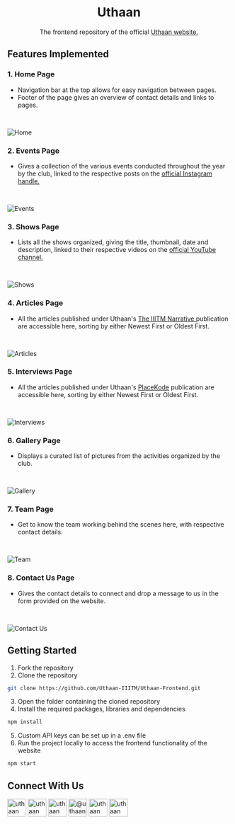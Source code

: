 <div align="center">

  <h1>Uthaan</h1>

  <p>
    The frontend repository of the official
    <a href="https://www.uthaan.org/">
    Uthaan website.
  </a>
  </p>

</div>

<!-- FEATURES IMPLEMENTED -->

## Features Implemented

### 1. Home Page

- Navigation bar at the top allows for easy navigation between pages.
- Footer of the page gives an overview of contact details and links to pages.

<br/>

![Home](https://github.com/Uthaan-IIITM/Uthaan-Frontend/blob/main/src/assets/readme/ss/compressed/1.webp)

### 2. Events Page

- Gives a collection of the various events conducted throughout the year by the club, linked to the respective posts on the
  <a href="https://www.instagram.com/uthaaniiitm/">official Instagram handle.</a>
  
<br/> 
 
![Events](https://github.com/Uthaan-IIITM/Uthaan-Frontend/blob/main/src/assets/readme/ss/compressed/2.webp)

### 3. Shows Page

- Lists all the shows organized, giving the title, thumbnail, date and description, linked to their respective videos on the
  <a href="https://www.youtube.com/c/UthaanIIITM/">official YouTube channel.</a>
  
<br/>

![Shows](https://github.com/Uthaan-IIITM/Uthaan-Frontend/blob/main/src/assets/readme/ss/compressed/3.webp)

### 4. Articles Page

- All the articles published under Uthaan's
  <a href="https://medium.com/the-iiitm-narrative"> The IIITM Narrative </a>
  publication are accessible here, sorting by either Newest First or Oldest First.
  
<br/>

![Articles](https://github.com/Uthaan-IIITM/Uthaan-Frontend/blob/main/src/assets/readme/ss/compressed/4.webp)

### 5. Interviews Page

- All the articles published under Uthaan's
  <a href="https://medium.com/uthaan/tagged/education">PlaceKode</a>
  publication are accessible here, sorting by either Newest First or Oldest First.
  
<br/>

![Interviews](https://github.com/Uthaan-IIITM/Uthaan-Frontend/blob/main/src/assets/readme/ss/compressed/5.webp)

### 6. Gallery Page

- Displays a curated list of pictures from the activities organized by the club.

<br/>

![Gallery](https://github.com/Uthaan-IIITM/Uthaan-Frontend/blob/main/src/assets/readme/ss/compressed/6.webp)

### 7. Team Page

- Get to know the team working behind the scenes here, with respective contact details.

<br/>

![Team](https://github.com/Uthaan-IIITM/Uthaan-Frontend/blob/main/src/assets/readme/ss/compressed/7.webp)

### 8. Contact Us Page

- Gives the contact details to connect and drop a message to us in the form provided on the website.

<br/>

![Contact Us](https://github.com/Uthaan-IIITM/Uthaan-Frontend/blob/main/src/assets/readme/ss/compressed/8.webp)


<!-- GETTING STARTED -->

## Getting Started

1. Fork the repository
2. Clone the repository

```sh
git clone https://github.com/Uthaan-IIITM/Uthaan-Frontend.git
```

3. Open the folder containing the cloned repository
4. Install the required packages, libraries and dependencies

```sh
npm install
```

5. Custom API keys can be set up in a .env file
6. Run the project locally to access the frontend functionality of the website

```sh
npm start
```

<!-- CONTACT US -->

## Connect With Us

<div>
<a href="https://github.com/Uthaan-IIITM" target="blank"><img align="center" src="https://github.com/Uthaan-IIITM/Uthaan-Frontend/blob/main/src/assets/readme/github.svg" alt="uthaan" height="40" width="42" /></a>
<a href="https://www.linkedin.com/company/uthaan-iiitm/" target="blank"><img align="center" src="https://github.com/Uthaan-IIITM/Uthaan-Frontend/blob/main/src/assets/readme/linkedin.svg" alt="uthaan" height="40" width="42" /></a>
<a href="https://www.facebook.com/uthaaniiitmg/" target="blank"><img align="center" src="https://github.com/Uthaan-IIITM/Uthaan-Frontend/blob/main/src/assets/readme/fb.svg" alt="uthaan" height="40" width="42" /></a>
<a href="https://medium.com/uthaan" target="blank"><img align="center" src="https://github.com/Uthaan-IIITM/Uthaan-Frontend/blob/main/src/assets/readme/medium.svg" alt="@uthaan" height="40" width="42" /></a>
<a href="https://www.instagram.com/uthaaniiitm/" target="blank"><img align="center" src="https://github.com/Uthaan-IIITM/Uthaan-Frontend/blob/main/src/assets/readme/ig.svg" alt="uthaan" height="40" width="42" /></a>
<a href="https://www.youtube.com/c/UthaanIIITM/" target="blank"><img align="center" src="https://github.com/Uthaan-IIITM/Uthaan-Frontend/blob/main/src/assets/readme/yt.svg" alt="uthaan" height="40" width="42" /></a>
</div>

